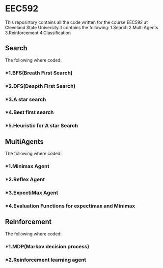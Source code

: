 # EEC592
This reposirtory contains all the code written for the course EEC592 at Cleveland State University.It contains the following:
1.Search
2.Multi Agents
3.Reinforcement
4.Classification
## Search
The following where coded:
### *1.BFS(Breath First Search)
### *2.DFS(Deapth First Search)
### *3.A star search
### *4.Best first search
### *5.Heuristic for A star Search
## MultiAgents
The following where coded:
### *1.Minimax Agent
### *2.Reflex Agent
### *3.ExpectiMax Agent
### *4.Evaluation Functions for expectimax and Minimax
## Reinforcement
The following where coded:
### *1.MDP(Markov decision process)
### *2.Reinforcement learning agent

